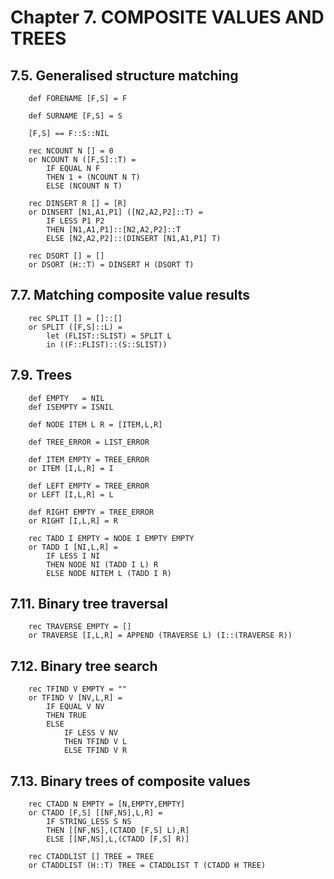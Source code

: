 # Chapter 7. COMPOSITE VALUES AND TREES

## 7.5. Generalised structure matching

```
    def FORENAME [F,S] = F

    def SURNAME [F,S] = S

    [F,S] == F::S::NIL

    rec NCOUNT N [] = 0
    or NCOUNT N ([F,S]::T) =
        IF EQUAL N F
        THEN 1 + (NCOUNT N T)
        ELSE (NCOUNT N T)

    rec DINSERT R [] = [R]
    or DINSERT [N1,A1,P1] ([N2,A2,P2]::T) =
        IF LESS P1 P2
        THEN [N1,A1,P1]::[N2,A2,P2]::T
        ELSE [N2,A2,P2]::(DINSERT [N1,A1,P1] T)

    rec DSORT [] = []
    or DSORT (H::T) = DINSERT H (DSORT T)
```

## 7.7. Matching composite value results

```
    rec SPLIT [] = []::[]
    or SPLIT ([F,S]::L) =
        let (FLIST::SLIST) = SPLIT L
        in ((F::FLIST)::(S::SLIST))
```

## 7.9. Trees

```
    def EMPTY   = NIL
    def ISEMPTY = ISNIL

    def NODE ITEM L R = [ITEM,L,R]

    def TREE_ERROR = LIST_ERROR

    def ITEM EMPTY = TREE_ERROR
    or ITEM [I,L,R] = I
    
    def LEFT EMPTY = TREE_ERROR
    or LEFT [I,L,R] = L
    
    def RIGHT EMPTY = TREE_ERROR
    or RIGHT [I,L,R] = R

    rec TADD I EMPTY = NODE I EMPTY EMPTY
    or TADD I [NI,L,R] =
        IF LESS I NI
        THEN NODE NI (TADD I L) R
        ELSE NODE NITEM L (TADD I R)
```

## 7.11. Binary tree traversal

```
    rec TRAVERSE EMPTY = []
    or TRAVERSE [I,L,R] = APPEND (TRAVERSE L) (I::(TRAVERSE R))
```

## 7.12. Binary tree search

```
    rec TFIND V EMPTY = ""
    or TFIND V [NV,L,R] =
        IF EQUAL V NV
        THEN TRUE
        ELSE
            IF LESS V NV
            THEN TFIND V L
            ELSE TFIND V R
```

## 7.13. Binary trees of composite values

```
    rec CTADD N EMPTY = [N,EMPTY,EMPTY]
    or CTADD [F,S] [[NF,NS],L,R] =
        IF STRING_LESS S NS
        THEN [[NF,NS],(CTADD [F,S] L),R]
        ELSE [[NF,NS],L,(CTADD [F,S] R)]

    rec CTADDLIST [] TREE = TREE
    or CTADDLIST (H::T) TREE = CTADDLIST T (CTADD H TREE)
```
